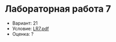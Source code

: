 # Лабораторная работа 7

- Вариант: 21
- Условие: [LR7.pdf](https://github.com/xairaven/KPI-Labs/blob/main/2ndSemester/Programming%20complex%20algorithms/Lab7/LR7.pdf)
- Оценка: ?